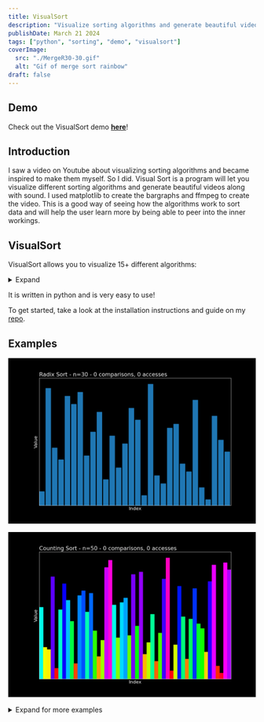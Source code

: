 ```yaml
---
title: VisualSort
description: "Visualize sorting algorithms and generate beautiful videos with sound."
publishDate: March 21 2024
tags: ["python", "sorting", "demo", "visualsort"]
coverImage:
  src: "./MergeR30-30.gif"
  alt: "Gif of merge sort rainbow"
draft: false
---
```


## Demo

Check out the VisualSort demo [**here**](/programs/visualsort)!

## Introduction

I saw a video on Youtube about visualizing sorting algorithms and became inspired to make them myself. So I did. Visual Sort is a program will let you visualize different sorting algorithms and generate beautiful videos along with sound. I used matplotlib to create the bargraphs and ffmpeg to create the video. This is a good way of seeing how the algorithms work to sort data and will help the user learn more by being able to peer into the inner workings.

## VisualSort

VisualSort allows you to visualize 15+ different algorithms:

<details>
<summary>Expand</summary>

- Bogo Sort
- Bubble Sort
- Cocktail Shaker Sort
- Comb Sort
- Counting Sort
- Gnome Sort
- Insertion Sort (2)
- Merge Sort (subarrays)
- Merge Sort (in place)
- Pigeonhole Sort
- Quick Sort
- Quick Sort (LR ptrs)
- Radix Sort
- Selection Sort
- Shell Sort
- Tim Sort

</details>

It is written in python and is very easy to use!

To get started, take a look at the installation instructions and guide on my [repo](https://github.com/SauravC99/VisualSort).

## Examples

![radix30](./Radix30.gif)

![countingR50](./CountingR50.gif)

<details>
<summary>Expand for more examples</summary>

![tim50](./Tim50.gif)

![bogo5](./Bogo5.gif)

![shellR70](./ShellR70.gif)

![bubble15](./Bubble15.gif)

![quickR50](./QuickR50.gif)

![selection20](./Selection20.gif)

![mergeR60](./MergeR60.gif)

![insertion20](./Insertion20.gif)
